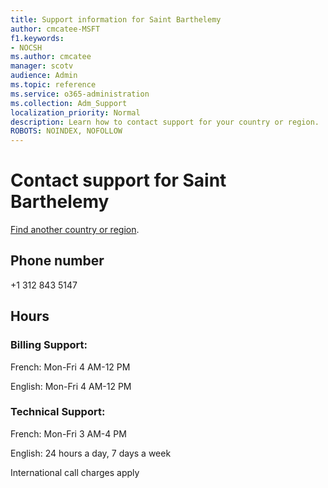 ```yaml
---                                
title: Support information for Saint Barthelemy
author: cmcatee-MSFT
f1.keywords:
- NOCSH
ms.author: cmcatee
manager: scotv
audience: Admin
ms.topic: reference
ms.service: o365-administration
ms.collection: Adm_Support
localization_priority: Normal
description: Learn how to contact support for your country or region.
ROBOTS: NOINDEX, NOFOLLOW
---
```


# Contact support for Saint Barthelemy

[Find another country or region](../../business-video/get-help-support.md).

## Phone number
+1 312 843 5147

## Hours
### Billing Support:

French: Mon-Fri 4 AM-12 PM

English: Mon-Fri 4 AM-12 PM

### Technical Support:

French: Mon-Fri 3 AM-4 PM

English: 24 hours a day, 7 days a week

International call charges apply
